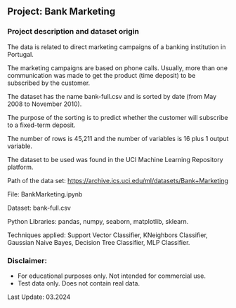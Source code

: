 ## Project: Bank Marketing

### Project description and dataset origin

The data is related to direct marketing campaigns of a banking institution in Portugal.

The marketing campaigns are based on phone calls. Usually, more than one communication was made to get the product (time deposit) to be subscribed by the customer.

The dataset has the name bank-full.csv and is sorted by date (from May 2008 to November 2010).

The purpose of the sorting is to predict whether the customer will subscribe to a fixed-term deposit.

The number of rows is 45,211 and the number of variables is 16 plus 1 output variable.

The dataset to be used was found in the UCI Machine Learning Repository platform.

Path of the data set: https://archive.ics.uci.edu/ml/datasets/Bank+Marketing

File: BankMarketing.ipynb

Dataset: bank-full.csv

Python Libraries: pandas, numpy, seaborn, matplotlib, sklearn.

Techniques applied: Support Vector Classifier, KNeighbors Classifier, Gaussian Naive Bayes, Decision Tree Classifier, MLP Classifier.

### Disclaimer:
- For educational purposes only. Not intended for commercial use.
- Test data only. Does not contain real data.

Last Update: 03.2024
